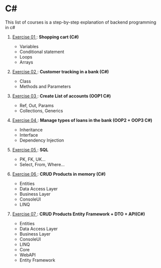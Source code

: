 # C#
This list of courses is a step-by-step explanation of backend programming in c#

1. <a href="https://github.com/DzhansuHalim/Software_Developer/tree/main/Course01/Course01"> Exercise 01 </a>: <b> Shopping cart (C#) </b>
    <ul>
      <li>Variables</li>
      <li>Conditional statement</li>
      <li>Loops</li>
      <li>Arrays</li>
  
    </ul>
2. <a href="https://github.com/DzhansuHalim/Software_Developer/tree/main/Course02/Course02"> Exercise 02 </a>: <b> Customer tracking in a bank (C#) </b>
    <ul>
      <li>Class</li>
      <li>Methods and Parameters</li>
    </ul>
    
 3. <a href="https://github.com/DzhansuHalim/Software_Developer/tree/main/Course03/Course03"> Exercise 03 </a>: <b> Create List of accounts (OOP1 C#) </b>
    <ul>
      <li>Ref, Out, Params</li>
      <li>Collections, Generics</li>
    </ul>

 4. <a href="https://github.com/DzhansuHalim/Software_Developer/tree/main/Course04"> Exercise 04 </a>: <b> Manage types of loans in the bank (OOP2 + OOP3 C#) </b>
    <ul>
      <li>Inheritance</li>
      <li>Interface</li>
      <li>Dependency Injection</li> 
    </ul>

 5. <a href="https://github.com/DzhansuHalim/Software_Developer/tree/main/Course05"> Exercise 05 </a>: <b> SQL </b>
    <ul>
      <li>PK, FK, UK...</li>
      <li>Select, From, Where...</li>
    </ul>
    
  6. <a href="https://github.com/DzhansuHalim/Software_Developer/tree/main/Course06"> Exercise 06 </a>: <b> CRUD Products in memory (C#) </b>
    <ul>
      <li>Entities</li>
      <li>Data Access Layer</li>
      <li>Business Layer</li>
      <li>ConsoleUI</li>
      <li>LINQ</li>
     </ul>
     
   7. <a href="https://github.com/DzhansuHalim/Software_Developer/tree/main/Course07"> Exercise 07 </a>: <b> CRUD Products Entity Framework + DTO + API(C#) </b>
    <ul>
      <li>Entities</li>
      <li>Data Access Layer</li>
      <li>Business Layer</li>
      <li>ConsoleUI</li>
      <li>LINQ</li>
      <li>Core</li>
      <li>WebAPI</li>
      <li>Entity Framework</li></ul>
      
